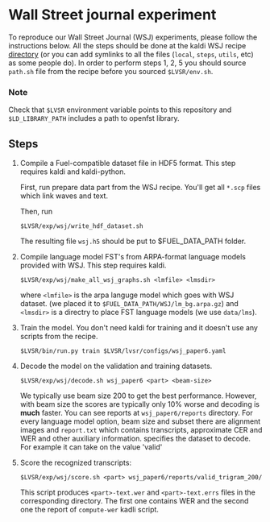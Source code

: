 # Wall Street journal experiment

To reproduce our Wall Street Journal (WSJ) experiments, please follow the 
instructions below. All the steps should be done at the kaldi WSJ recipe 
[directory](https://github.com/kaldi-asr/kaldi/tree/master/egs/wsj/s5) 
(or you can add symlinks to all the files (`local`, `steps`, `utils`, etc) 
as some people do). In order to perform steps 1, 2, 5 you should source 
`path.sh` file from the recipe before you sourced `$LVSR/env.sh`.

### Note
Check that `$LVSR` environment variable points to this repository and
`$LD_LIBRARY_PATH` includes a path to openfst library.

## Steps
1. Compile a Fuel-compatible dataset file in HDF5 format. This step requires 
   kaldi and kaldi-python.
   
   First, run prepare data part from the WSJ recipe. You'll get all
   `*.scp` files which link waves and text.
   
   Then, run
   ```
   $LVSR/exp/wsj/write_hdf_dataset.sh
   ```
   The resulting file `wsj.h5` should be put to $FUEL_DATA_PATH folder. 

2. Compile language model FST's from ARPA-format language models provided with WSJ.
   This step requires kaldi.

   `$LVSR/exp/wsj/make_all_wsj_graphs.sh <lmfile> <lmsdir>`
    
   where `<lmfile>` is the arpa languge model which goes with WSJ dataset. 
   (we placed it to `$FUEL_DATA_PATH/WSJ/lm_bg.arpa.gz`) and `<lmsdir>` is a 
   directry to place FST language models (we use `data/lms`).

3. Train the model. You don't need kaldi for training and it doesn't use any 
   scripts from the recipe.

   `$LVSR/bin/run.py train $LVSR/lvsr/configs/wsj_paper6.yaml`

4. Decode the model on the validation and training datasets. 

   ```
   $LVSR/exp/wsj/decode.sh wsj_paper6 <part> <beam-size>
   ```

   We typically use beam size 200 to get the best performance. However, with beam size 
   the scores are typically only 10\% worse and decoding is **much** faster.
   You can see reports at `wsj_paper6/reports` directory. For every language 
   model option, beam size and subset there are alignment images and 
   `report.txt` which contains transcripts, approximate CER and WER and other 
   auxiliary information.
   <part> specifies the dataset to decode. For example it can take on the value 'valid'

5. Score the recognized transcripts:

    ```
    $LVSR/exp/wsj/score.sh <part> wsj_paper6/reports/valid_trigram_200/
    ```
    This script produces `<part>-text.wer` and `<part>-text.errs` files in the 
    corresponding directory. The first one contains WER and the second one 
    the report of `compute-wer` kadli script.
